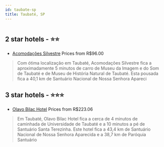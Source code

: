 ```yaml
---
id: taubate-sp
title: Taubaté, SP
---
```


<center><img src="https://i.travelapi.com/hotels/36000000/35740000/35730100/35730086/06b549d9_z.jpg" alt="" /></center>


##  2 star hotels - ⭐️⭐️

-    [Acomodações Silvestre](https://www.hurb.com/br/aud/https://www.hurb.com/br/hotels/taubate/acomodacoes-silvestre-HT-U6C0?cmp=18055) Prices from R$96.00
   > Com ótima localização em Taubaté, Acomodações Silvestre fica a aproximadamente 5 minutos de carro de Museu da Imagem e do Som de Taubaté e de Museu de História Natural de Taubaté.  Esta pousada fica a 40,1 km de Santuário Nacional de Nossa Senhora Apareci

##  3 star hotels - ⭐️⭐️⭐️

-    [Olavo Bilac Hotel](https://www.hurb.com/br/aud/https://www.hurb.com/br/hotels/taubate/olavo-bilac-hotel-HT-AIHL?cmp=18055) Prices from R$223.06
   > Em Taubaté, Olavo Bilac Hotel fica a cerca de 4 minutos de caminhada de Universidade de Taubaté e a 10 minutos a pé de Santuário Santa Terezinha.  Este hotel fica a 43,4 km de Santuário Nacional de Nossa Senhora Aparecida e a 38,7 km de Paróquia Santuário
